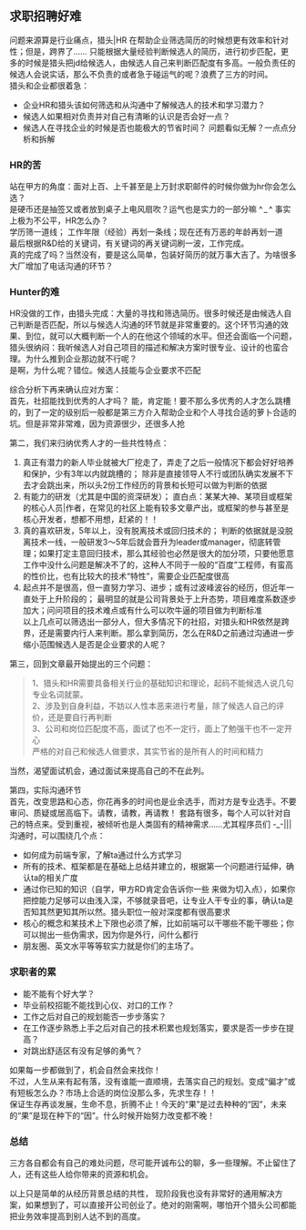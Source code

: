 ## 求职招聘好难
问题来源算是行业痛点，猎头|HR 在帮助企业筛选简历的时候想更有效率和针对性；但是，跨界了…… 只能根据大量经验判断候选人的简历，进行初步匹配，更多的时候是猎头把jd给候选人，由候选人自己来判断匹配度有多高。一般负责任的候选人会说实话，那么不负责的或者急于碰运气的呢？浪费了三方的时间。  
猎头和企业都很着急：  
+ 企业HR和猎头该如何筛选和从沟通中了解候选人的技术和学习潜力？
+ 候选人如果相对负责并对自己有清晰的认识是否会好一点？
+ 候选人在寻找企业的时候是否也能极大的节省时间？
问题看似无解？一点点分析和拆解

### HR的苦
站在甲方的角度：面对上百、上千甚至是上万封求职邮件的时候你做为hr你会怎么选？  
是硬币还是抽签又或者放到桌子上电风扇吹？运气也是实力的一部分嘛 ^ _ ^  事实上极为不公平，HR怎么办？  
学历筛一道线；
工作年限（经验）再划一条线；现在还有万恶的年龄再划一道  
最后根据R&D给的关键词，有关键词的再关键词刷一波，工作完成。  
真的完成了吗？当然没有，要是这么简单，包装好简历的就万事大吉了。为啥很多大厂增加了电话沟通的环节？

### Hunter的难

HR没做的工作，由猎头完成：大量的寻找和筛选简历。很多时候还是由候选人自己判断是否匹配，所以与候选人沟通的环节就是非常重要的。这个环节沟通的效果、到位，就可以大概判断一个人的在他这个领域的水平。但还会面临一个问题，猎头很纳闷：我听候选人对自己项目的描述和解决方案时很专业、设计的也蛮合理。为什么推到企业那边就不行呢？  
是啊，为什么呢？错位。候选人技能与企业要求不匹配

综合分析下再来确认应对方案：  
首先，社招能找到优秀的人才吗？
能，肯定能！要不那么多优秀的人才怎么跳槽的，到了一定的级别后一般都是第三方介入帮助企业和个人寻找合适的萝卜合适的坑。但是非常非常难，因为资源很少，还很多人抢  

第二，我们来归纳优秀人才的一些共性特点：
1. 真正有潜力的新人毕业就被大厂挖走了，弄走了之后一般情况下都会好好培养和保护，少有3年以内就跳槽的；
除非是直接领导人不行或团队确实发展不下去才会跳出来，所以头2份工作经历的背景和长短可以做为判断的依据
2. 有能力的研发（尤其是中国的资深研发）；
直白点：某某大神、某项目或框架的核心人员|作者，在常见的社区上能有较多文章产出，或框架的参与甚至是核心开发者，想都不用想，赶紧的！！ 
3. 真的喜欢研发，5年以上，没有脱离技术或回归技术的；
判断的依据就是没脱离技术一线，一般研发3～5年后就会晋升为leader或manager，彻底转管理；如果打定主意回归技术，那么其经验也必然是很大的加分项，只要他愿意工作中没什么问题是解决不了的，这种人不同于一般的“百度”工程师，有蛮高的性价比，也有比较大的技术“特性”，需要企业匹配度很高
4. 起点并不是很高，但一直努力学习、进步；或有过波峰波谷的经历，但近年一直处于上升阶段的；
最明显的就是公司背景处于上升态势，项目难度系数逐步加大；问问项目的技术难点或有什么可以吹牛逼的项目做为判断标准  
以上几点可以筛选出一部分人，但大多情况下的社招，对猎头和HR依然是跨界，还是需要内行人来判断。那么拿到简历，怎么在R&D之前通过沟通进一步缩小范围候选人是否是企业要求的人呢？  

第三，回到文章最开始提出的三个问题：  
> 1、猎头和HR需要具备相关行业的基础知识和理论，起码不能候选人说几句专业名词就蒙。  
2、涉及到自身利益，不妨以人性本恶来进行考量，除了候选人自己的评价，还是要自行再判断  
3、公司和岗位匹配度不高，面试了也不一定行，面上了勉强干也不一定开心  
严格的对自己和候选人做要求，其实节省的是所有人的时间和精力  

当然，渴望面试机会，通过面试来提高自己的不在此列。  

第四，实际沟通环节  
首先，改变思路和心态，你花再多的时间也是业余选手，而对方是专业选手。不要审问、质疑或居高临下。请教，请教，再请教！
套路有很多，每个人可以针对自己的特点来。受到重视，被倾听也是人类固有的精神需求……尤其程序员们 -_-|||  
沟通时，可以围绕几个点：
+ 如何成为前端专家，了解ta通过什么方式学习
+ 所有的技术、框架都是在基础上总结并建立的，根据第一个问题进行延伸，确认ta的相关广度
+ 通过你已知的知识（自学，甲方RD肯定会告诉你一些 来做为切入点），如果你把控能力足够可以由浅入深，不够就录音吧，让专业人干专业的事，确认ta是否知其然更知其所以然。猎头职位一般对深度都有很高要求
+ 核心的概念和某技术上下限也必须了解，比如前端可以干哪些不能干哪些；你可以抛出一些伪需求，因为你是外行，问什么都行
+ 朋友圈、英文水平等等软实力就是你们的主场了。

### 求职者的累
+ 能不能有个好大学？
+ 毕业前校招能不能找到心仪、对口的工作？
+ 工作之后对自己的规划能否一步步落实？
+ 在工作逐步熟悉上手之后对自己的技术积累也规划落实，要求是否一步步在提高？
+ 对跳出舒适区有没有足够的勇气？  

如果每一步都做到了，机会自然会来找你！  
不过，人生从来有起有落，没有谁能一直顺境，去落实自己的规划。变成“偏才”或有短板怎么办？市场上合适的岗位没那么多，先求生存！！  
保证生存再谈发展，生命不息，折腾不止！今天的“果”是过去种种的“因”，未来的“果”是现在种下的“因”。什么时候开始努力改变都不晚！
### 总结
三方各自都会有自己的难处问题，尽可能开诚布公的聊，多一些理解。不止留住了人，还有这些人给你带来的资源和机会。

以上只是简单的从经历背景总结的共性，
现阶段我也没有非常好的通用解决方案，如果想到了，可以直接开公司创业了。绝对的刚需啊，哪怕开个猎头公司都能把业务效率提高到别人达不到的高度。
